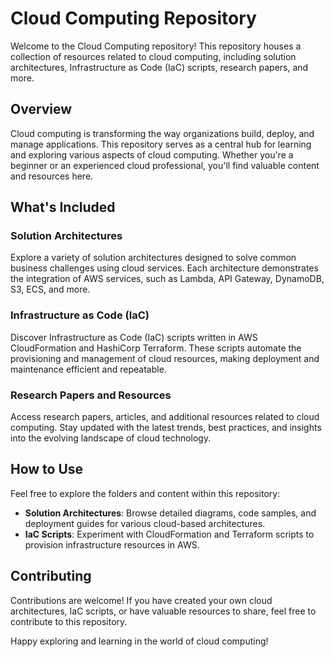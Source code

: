 # Cloud Computing Repository

Welcome to the Cloud Computing repository! This repository houses a collection of resources related to cloud computing, including solution architectures, Infrastructure as Code (IaC) scripts, research papers, and more.

## Overview

Cloud computing is transforming the way organizations build, deploy, and manage applications. This repository serves as a central hub for learning and exploring various aspects of cloud computing. Whether you're a beginner or an experienced cloud professional, you'll find valuable content and resources here.

## What's Included

### Solution Architectures

Explore a variety of solution architectures designed to solve common business challenges using cloud services. Each architecture demonstrates the integration of AWS services, such as Lambda, API Gateway, DynamoDB, S3, ECS, and more.

### Infrastructure as Code (IaC)

Discover Infrastructure as Code (IaC) scripts written in AWS CloudFormation and HashiCorp Terraform. These scripts automate the provisioning and management of cloud resources, making deployment and maintenance efficient and repeatable.

### Research Papers and Resources

Access research papers, articles, and additional resources related to cloud computing. Stay updated with the latest trends, best practices, and insights into the evolving landscape of cloud technology.

## How to Use

Feel free to explore the folders and content within this repository:

- **Solution Architectures**: Browse detailed diagrams, code samples, and deployment guides for various cloud-based architectures.
- **IaC Scripts**: Experiment with CloudFormation and Terraform scripts to provision infrastructure resources in AWS.

## Contributing

Contributions are welcome! If you have created your own cloud architectures, IaC scripts, or have valuable resources to share, feel free to contribute to this repository.

Happy exploring and learning in the world of cloud computing!
